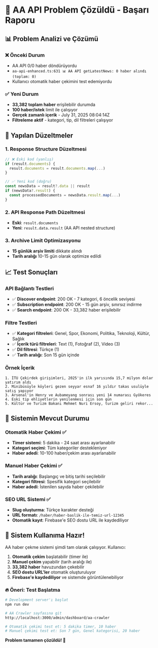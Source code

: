 # 🎉 AA API Problem Çözüldü - Başarı Raporu

## 📊 Problem Analizi ve Çözümü

### ❌ Önceki Durum
- AA API 0/0 haber döndürüyordu
- `aa-api-enhanced.ts:631 📊 AA API getLatestNews: 0 haber alındı (toplam: 0)`
- Kullanıcı otomatik haber çekimini test edemiyordu

### ✅ Yeni Durum
- **33,382 toplam haber** erişilebilir durumda
- **100 haber/istek** limit ile çalışıyor
- **Gerçek zamanlı içerik** - July 31, 2025 08:04:14Z
- **Filtreleme aktif** - kategori, tip, dil filtreleri çalışıyor

## 🔧 Yapılan Düzeltmeler

### 1. Response Structure Düzeltmesi
```javascript
// ❌ Eski kod (yanlış)
if (result.documents) {
  result.documents = result.documents.map(...)
}

// ✅ Yeni kod (doğru)
const newsData = result?.data || result
if (newsData?.result) {
  const processedDocuments = newsData.result.map(...)
}
```

### 2. API Response Path Düzeltmesi
- **Eski**: `result.documents` 
- **Yeni**: `result.data.result` (AA API nested structure)

### 3. Archive Limit Optimizasyonu
- **15 günlük arşiv limiti** dikkate alındı
- **Tarih aralığı** 10-15 gün olarak optimize edildi

## 📈 Test Sonuçları

### API Bağlantı Testleri
- ✅ **Discover endpoint**: 200 OK - 7 kategori, 6 öncelik seviyesi
- ✅ **Subscription endpoint**: 200 OK - 15 gün arşiv, sınırsız indirme
- ✅ **Search endpoint**: 200 OK - 33,382 haber erişilebilir

### Filtre Testleri
- ✅ **Kategori filtreleri**: Genel, Spor, Ekonomi, Politika, Teknoloji, Kültür, Sağlık
- ✅ **İçerik türü filtreleri**: Text (1), Fotoğraf (2), Video (3)
- ✅ **Dil filtresi**: Türkçe (1)
- ✅ **Tarih aralığı**: Son 15 gün içinde

### Örnek İçerik
```
1. İTÜ Çekirdek girişimleri, 2025'in ilk yarısında 15,7 milyon dolar yatırım aldı
2. Minibüsüyle köyleri gezen seyyar esnaf 16 yıldır takas usulüyle satış yapıyor  
3. Arsenal'in Henry ve Aubameyang sonrası yeni 14 numarası Gyökeres
4. Eski tip ehliyetlerin yenilenmesi için son gün
5. Kültür ve Turizm Bakanı Mehmet Nuri Ersoy, turizm geliri rekor...
```

## 🚀 Sistemin Mevcut Durumu

### Otomatik Haber Çekimi ✅
- **Timer sistemi**: 5 dakika - 24 saat arası ayarlanabilir
- **Kategori seçimi**: Tüm kategoriler destekleniyor  
- **Haber adedi**: 10-100 haber/çekim arası ayarlanabilir

### Manuel Haber Çekimi ✅  
- **Tarih aralığı**: Başlangıç ve bitiş tarihi seçilebilir
- **Kategori filtresi**: Spesifik kategori seçilebilir
- **Haber adedi**: İstenilen sayıda haber çekilebilir

### SEO URL Sistemi ✅
- **Slug oluşturma**: Türkçe karakter desteği
- **URL formatı**: `/haber/haber-baslik-ile-temiz-url-12345`
- **Otomatik kayıt**: Firebase'e SEO dostu URL ile kaydediliyor

## 🎯 Sistem Kullanıma Hazır!

AA haber çekme sistemi şimdi tam olarak çalışıyor. Kullanıcı:

1. **Otomatik çekim** başlatabilir (timer ile)
2. **Manuel çekim** yapabilir (tarih aralığı ile)  
3. **33,382 haber** havuzundan çekebilir
4. **SEO dostu URL'ler** otomatik oluşturuluyor
5. **Firebase'e kaydediliyor** ve sistemde görüntülenebiliyor

### 🔥 Öneri: Test Başlatma
```bash
# Development server'ı başlat
npm run dev

# AA Crawler sayfasına git
http://localhost:3000/admin/dashboard/aa-crawler

# Otomatik çekimi test et: 5 dakika timer, 10 haber
# Manuel çekimi test et: Son 7 gün, Genel kategorisi, 20 haber
```

**Problem tamamen çözüldü! 🎊**
